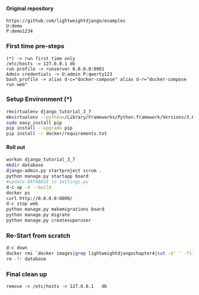#### Original repository
    https://github.com/lightweightdjango/examples
    U:demo
    P:demo1234

### First time pre-steps
```text
(*) -> run first time only
/etc/hosts -> 127.0.0.1	db
run profile -> runserver 0.0.0.0:8001
Admin credentials -> U:admin P:qwerty123
bash_profile -> alias d-c="docker-compose" alias d-r="docker-compose run web"
```

### Setup Environment (*)
```bash
rmvirtualenv django_tutorial_3_7
mkvirtualenv --python=/Library/Frameworks/Python.framework/Versions/3.6/bin/python3 django_tutorial_3_7
sudo easy_install pip
pip install --upgrade pip
pip install -r docker/requirements.txt
```

#### Roll out
```bash
workon django_tutorial_3_7
mkdir database
django-admin.py startproject scrum .
python manage.py startapp board
#update DATABASE in settings.py 
d-c up -d --build
docker ps
curl http://0.0.0.0:8000/
d-c stop web
python manage.py makemigrations board
python manage.py migrate
python manage.py createsuperuser
```


### Re-Start from scratch
```bash
d-c down
docker rmi `docker images|grep lightweightdjangochapter4|cut -d' ' -f1`
rm -fr database
```

### Final clean up
    remove -> /etc/hosts -> 127.0.0.1	db